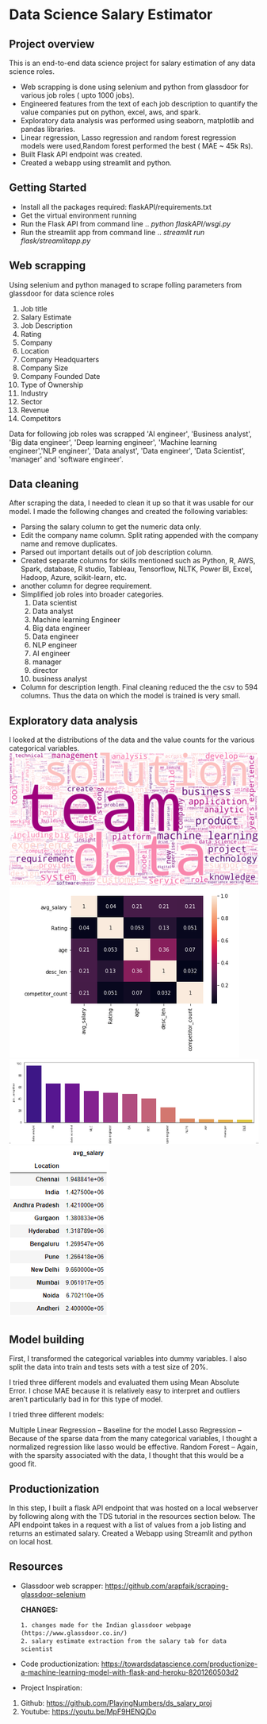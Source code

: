 # Data Science Salary Estimator

## Project overview
This is an end-to-end data science project for salary estimation of any data science roles. 
* Web scrapping is done using selenium and python from glassdoor for various job roles ( upto 1000 jobs). 
* Engineered features from the text of each job description to quantify the value companies put on python, excel, aws, and spark.
* Exploratory data analysis was performed using seaborn, matplotlib and pandas libraries. 
* Linear regression, Lasso regression and random forest regression models were used,Random forest performed the best ( MAE ~ 45k Rs). 
* Built Flask API endpoint was created.
* Created a webapp using streamlit and python.

## Getting Started
* Install all the packages required: flaskAPI/requirements.txt
* Get the virtual environment running
* Run the Flask API from command line
.. _python flaskAPI/wsgi.py_
* Run the streamlit app from command line
.. _streamlit run flask/streamlitapp.py_

## Web scrapping
Using selenium and python managed to scrape folling parameters from glassdoor for data science roles
1. Job title
2. Salary Estimate
3. Job Description
4. Rating
5. Company
6. Location
7. Company Headquarters
8. Company Size
9. Company Founded Date
10. Type of Ownership
11. Industry
12. Sector
13. Revenue
14. Competitors

Data for following job roles was scrapped
'AI engineer', 'Business analyst', 'Big data engineer', 'Deep learning engineer', 'Machine learning engineer','NLP engineer', 'Data analyst', 'Data engineer', 'Data Scientist', 'manager' and 'software engineer'.

## Data cleaning
After scraping the data, I needed to clean it up so that it was usable for our model. I made the following changes and created the following variables:
* Parsing the salary column to get the numeric data only.
* Edit the company name column. Split rating appended with the company name and remove duplicates.
* Parsed out important details out of job description column.
* Created separate columns for skills mentioned such as Python, R, AWS, Spark, database, R studio, Tableau, Tensorflow, NLTK, Power BI, Excel, Hadoop, Azure, scikit-learn, etc.
* another column for degree requirement.
* Simplified job roles into broader categories.
   1. Data scientist
   2. Data analyst
   3. Machine learning Engineer
   4. Big data engineer
   5. Data engineer
   6. NLP engineer
   7. AI engineer
   8. manager
   9. director
   10. business analyst
* Column for description length.
Final cleaning reduced the the csv to 594 columns. Thus the data on which the model is trained is very small.

## Exploratory data analysis
I looked at the distributions of the data and the value counts for the various categorical variables.
![alt text](https://github.com/swarali-desai/salary_estimate/blob/master/images/eda_word_cloud.png)
![alt text](https://github.com/swarali-desai/salary_estimate/blob/master/images/heatmap.PNG)
![alt text](https://github.com/swarali-desai/salary_estimate/blob/master/images/job_simplifier.PNG)
![alt text](https://github.com/swarali-desai/salary_estimate/blob/master/images/location.PNG)

## Model building
First, I transformed the categorical variables into dummy variables. I also split the data into train and tests sets with a test size of 20%.

I tried three different models and evaluated them using Mean Absolute Error. I chose MAE because it is relatively easy to interpret and outliers aren’t particularly bad in for this type of model.

I tried three different models:

Multiple Linear Regression – Baseline for the model
Lasso Regression – Because of the sparse data from the many categorical variables, I thought a normalized regression like lasso would be effective.
Random Forest – Again, with the sparsity associated with the data, I thought that this would be a good fit.

## Productionization
In this step, I built a flask API endpoint that was hosted on a local webserver by following along with the TDS tutorial in the resources section below. The API endpoint takes in a request with a list of values from a job listing and returns an estimated salary.
Created a Webapp using Streamlit and python on local host.

## Resources
- Glassdoor web scrapper: https://github.com/arapfaik/scraping-glassdoor-selenium

    **CHANGES:**
    
      1. changes made for the Indian glassdoor webpage (https://www.glassdoor.co.in/)
      2. salary estimate extraction from the salary tab for data scientist
      
- Code productionization: https://towardsdatascience.com/productionize-a-machine-learning-model-with-flask-and-heroku-8201260503d2

- Project Inspiration: 
1. Github: https://github.com/PlayingNumbers/ds_salary_proj
2. Youtube: https://youtu.be/MpF9HENQjDo
